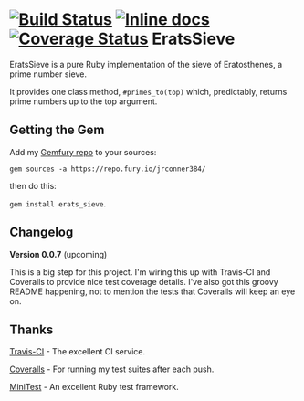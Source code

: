 [![Build Status](https://travis-ci.org/jrconner384/erats_sieve.svg?branch=CI)](https://travis-ci.org/jrconner384/erats_sieve)
[![Inline docs](http://inch-ci.org/github/jrconner384/erats_sieve.svg?branch=master)](http://inch-ci.org/github/jrconner384/erats_sieve)
[![Coverage Status](https://coveralls.io/repos/jrconner384/erats_sieve/badge.svg?branch=CI)](https://coveralls.io/r/jrconner384/erats_sieve?branch=CI)
EratsSieve
==========
EratsSieve is a pure Ruby implementation of the sieve of Eratosthenes, a prime number sieve.

It provides one class method, `#primes_to(top)` which, predictably, returns prime numbers up to the top argument.

Getting the Gem
---------------
Add my [Gemfury repo](https://repo.fury.io/jrconner384/) to your sources:

`gem sources -a https://repo.fury.io/jrconner384/`

then do this:

`gem install erats_sieve`.

Changelog
---------
__Version 0.0.7__ (upcoming)

This is a big step for this project. I'm wiring this up with Travis-CI and Coveralls to provide nice test coverage details. I've also got this groovy README happening, not to mention the tests that Coveralls will keep an eye on.

Thanks
------
[Travis-CI](https://travis-ci.org) - The excellent CI service.

[Coveralls](https://coveralls.io) - For running my test suites after each push.

[MiniTest](https://github.com/seattlerb/minitest) - An excellent Ruby test framework.
